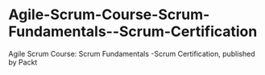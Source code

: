# Agile-Scrum-Course-Scrum-Fundamentals--Scrum-Certification
Agile Scrum Course: Scrum Fundamentals -Scrum Certification, published by Packt
